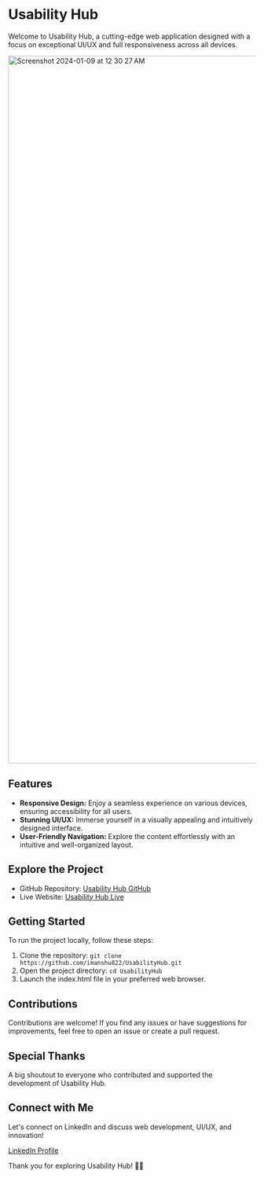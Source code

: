 # Usability Hub

Welcome to Usability Hub, a cutting-edge web application designed with a focus on exceptional UI/UX and full responsiveness across all devices.

<img width="1440" alt="Screenshot 2024-01-09 at 12 30 27 AM" src="https://github.com/imanshu822/UsabilityHub/assets/93573185/05724475-8d0f-4b69-8fe2-c1f0b21ec3c6">

## Features

- **Responsive Design:** Enjoy a seamless experience on various devices, ensuring accessibility for all users.
- **Stunning UI/UX:** Immerse yourself in a visually appealing and intuitively designed interface.
- **User-Friendly Navigation:** Explore the content effortlessly with an intuitive and well-organized layout.

## Explore the Project

- GitHub Repository: [Usability Hub GitHub](https://github.com/imanshu822/UsabilityHub)
- Live Website: [Usability Hub Live](https://imanshu822.github.io/UsabilityHub/)

## Getting Started

To run the project locally, follow these steps:

1. Clone the repository: `git clone https://github.com/imanshu822/UsabilityHub.git`
2. Open the project directory: `cd UsabilityHub`
3. Launch the index.html file in your preferred web browser.

## Contributions

Contributions are welcome! If you find any issues or have suggestions for improvements, feel free to open an issue or create a pull request.

## Special Thanks

A big shoutout to everyone who contributed and supported the development of Usability Hub.

## Connect with Me

Let's connect on LinkedIn and discuss web development, UI/UX, and innovation!

[LinkedIn Profile](https://www.linkedin.com/in/imanshu822/)

Thank you for exploring Usability Hub! 🚀✨
